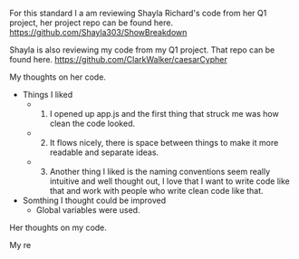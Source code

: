 For this standard I a am reviewing Shayla Richard's code from her Q1 project, her project repo can be found here. https://github.com/Shayla303/ShowBreakdown

Shayla is also reviewing my code from my Q1 project.  That repo can be found here. https://github.com/ClarkWalker/caesarCypher

My thoughts on her code.
* Things I liked
  * 1. I opened up app.js and the first thing that struck me was how clean the code looked.  
  * 2. It flows nicely, there is space between things to make it more readable and separate ideas.
  * 3. Another thing I liked is the naming conventions seem really intuitive and well thought out, I love that I want to write code like that and work with people who write clean code like that.
* Somthing I thought could be improved
  * Global variables were used.


Her thoughts on my code.


My re
